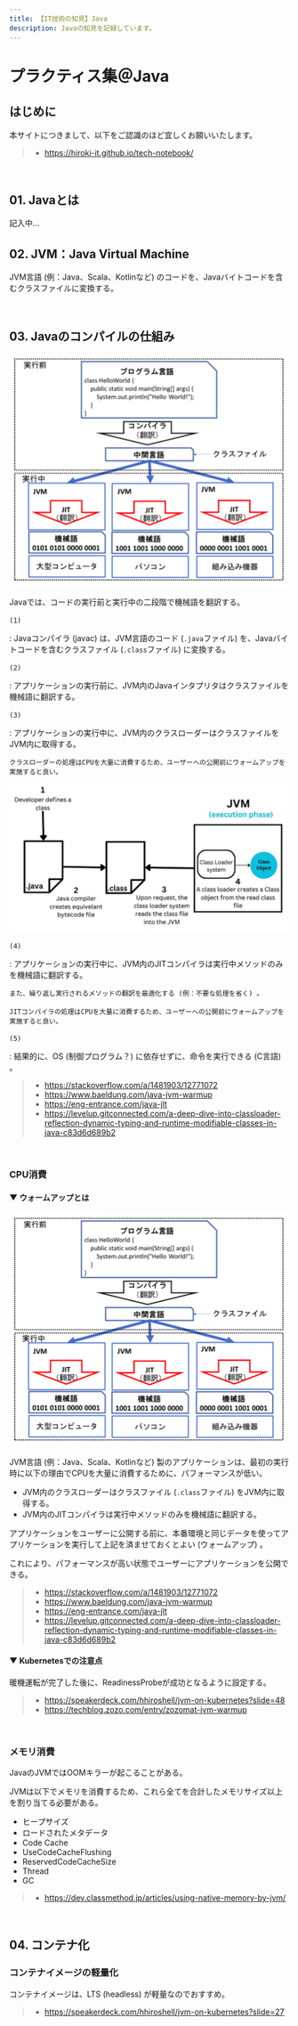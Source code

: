 ```yaml
---
title: 【IT技術の知見】Java
description: Javaの知見を記録しています。
---
```


# プラクティス集＠Java

## はじめに

本サイトにつきまして、以下をご認識のほど宜しくお願いいたします。

> - https://hiroki-it.github.io/tech-notebook/

<br>

## 01. Javaとは

記入中...

## 02. JVM：Java Virtual Machine

JVM言語 (例：Java、Scala、Kotlinなど) のコードを、Javaバイトコードを含むクラスファイルに変換する。

<br>

## 03. Javaのコンパイルの仕組み

![java_compile](https://raw.githubusercontent.com/hiroki-it/tech-notebook-images/master/images/java_compile.png)

Javaでは、コードの実行前と実行中の二段階で機械語を翻訳する。

`(1)`

: Javaコンパイラ (javac) は、JVM言語のコード (`.java`ファイル) を、Javaバイトコードを含むクラスファイル (`.class`ファイル) に変換する。

`(2)`

: アプリケーションの実行前に、JVM内のJavaインタプリタはクラスファイルを機械語に翻訳する。

`(3)`

: アプリケーションの実行中に、JVM内のクラスローダーはクラスファイルをJVM内に取得する。

    クラスローダーの処理はCPUを大量に消費するため、ユーザーへの公開前にウォームアップを実施すると良い。

![java_class-loader.png](https://raw.githubusercontent.com/hiroki-it/tech-notebook-images/master/images/java_class-loader.png)

`(4)`

: アプリケーションの実行中に、JVM内のJITコンパイラは実行中メソッドのみを機械語に翻訳する。

    また、繰り返し実行されるメソッドの翻訳を最適化する (例：不要な処理を省く) 。

    JITコンパイラの処理はCPUを大量に消費するため、ユーザーへの公開前にウォームアップを実施すると良い。

`(5)`

: 結果的に、OS (制御プログラム？) に依存せずに、命令を実行できる (C言語) 。

> - https://stackoverflow.com/a/1481903/12771072
> - https://www.baeldung.com/java-jvm-warmup
> - https://eng-entrance.com/java-jlt
> - https://levelup.gitconnected.com/a-deep-dive-into-classloader-reflection-dynamic-typing-and-runtime-modifiable-classes-in-java-c83d6d689b2

<br>

### CPU消費

#### ▼ ウォームアップとは

![java_compile](https://raw.githubusercontent.com/hiroki-it/tech-notebook-images/master/images/java_compile.png)

JVM言語 (例：Java、Scala、Kotlinなど) 製のアプリケーションは、最初の実行時に以下の理由でCPUを大量に消費するために、パフォーマンスが低い。

- JVM内のクラスローダーはクラスファイル (`.class`ファイル) をJVM内に取得する。
- JVM内のJITコンパイラは実行中メソッドのみを機械語に翻訳する。

アプリケーションをユーザーに公開する前に、本番環境と同じデータを使ってアプリケーションを実行して上記を済ませておくとよい (ウォームアップ) 。

これにより、パフォーマンスが高い状態でユーザーにアプリケーションを公開できる。

> - https://stackoverflow.com/a/1481903/12771072
> - https://www.baeldung.com/java-jvm-warmup
> - https://eng-entrance.com/java-jlt
> - https://levelup.gitconnected.com/a-deep-dive-into-classloader-reflection-dynamic-typing-and-runtime-modifiable-classes-in-java-c83d6d689b2

#### ▼ Kubernetesでの注意点

暖機運転が完了した後に、ReadinessProbeが成功となるように設定する。

> - https://speakerdeck.com/hhiroshell/jvm-on-kubernetes?slide=48
> - https://techblog.zozo.com/entry/zozomat-jvm-warmup

<br>

### メモリ消費

JavaのJVMではOOMキラーが起こることがある。

JVMは以下でメモリを消費するため、これら全てを合計したメモリサイズ以上を割り当てる必要がある。

- ヒープサイズ
- ロードされたメタデータ
- Code Cache
- UseCodeCacheFlushing
- ReservedCodeCacheSize
- Thread
- GC

> - https://dev.classmethod.jp/articles/using-native-memory-by-jvm/

<br>


## 04. コンテナ化

### コンテナイメージの軽量化

コンテナイメージは、LTS (headless) が軽量なのでおすすめ。

> - https://speakerdeck.com/hhiroshell/jvm-on-kubernetes?slide=27

<br>
